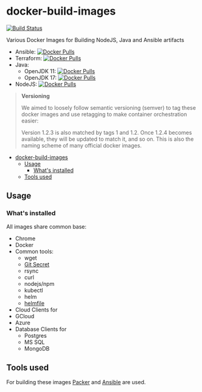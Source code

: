 # docker-build-images

[![Build Status](https://travis-ci.org/toolisticon/docker-build-images.svg?branch=master)](https://travis-ci.org/toolisticon/docker-build-images)

Various Docker Images for Building NodeJS, Java and Ansible artifacts

* Ansible: [![Docker Pulls](https://img.shields.io/docker/pulls/toolisticon/ansible-builder.svg)](https://hub.docker.com/r/toolisticon/ansible-builder)
* Terraform: [![Docker Pulls](https://img.shields.io/docker/pulls/toolisticon/terraform-builder.svg)](https://hub.docker.com/r/toolisticon/terraform-builder)
* Java:
  * OpenJDK 11: [![Docker Pulls](https://img.shields.io/docker/pulls/toolisticon/openjdk11-builder.svg)](https://hub.docker.com/r/toolisticon/openjdk11-builder)
  * OpenJDK 17: [![Docker Pulls](https://img.shields.io/docker/pulls/toolisticon/openjdk17-builder.svg)](https://hub.docker.com/r/toolisticon/openjdk17-builder)
* NodeJS: [![Docker Pulls](https://img.shields.io/docker/pulls/toolisticon/nodejs-builder.svg)](https://hub.docker.com/r/toolisticon/nodejs-builder)

> **Versioning**
>
> We aimed to loosely follow semantic versioning (semver) to tag these docker images and use retagging to make container orchestration easier:
>
> Version 1.2.3 is also matched by tags 1 and 1.2. Once 1.2.4 becomes available, they will be updated to match it, and so on. This is also the naming scheme of many official docker images.
>

- [docker-build-images](#docker-build-images)
  - [Usage](#usage)
    - [What's installed](#whats-installed)
  - [Tools used](#tools-used)

## Usage

### What's installed

All images share common base:
* Chrome
* Docker
* Common tools:
  * wget
  * [Git Secret](https://git-secret.io)
  * rsync
  * curl
  * nodejs/npm
  * kubectl
  * helm
  * [helmfile](https://helmfile.readthedocs.io)
* Cloud Clients for
 * GCloud
 * Azure
* Database Clients for
  * Postgres
  * MS SQL
  * MongoDB

## Tools used

For building these images [Packer](https://www.packer.io/docs/builders/docker.html) and [Ansible](https://docs.ansible.com/ansible/latest/index.html) are used.
